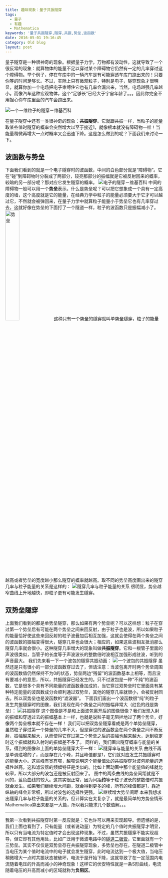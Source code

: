 ```yaml
---
title: 趣味现象：量子共振隧穿
tags:
  - 量子
  - 有趣
  - Mathematica
keywords: '量子共振隧穿,隧穿,共振,势垒,波函数'
date: 2016-05-01 19:16:45
category: Old blog
layout: post
---
```


量子隧穿是一种很神奇的现象。根据量子力学，万物都有波动性，这就导致了一个很反常的现象：就算物体的能量不足以穿过某个障碍物它仍然有一定的几率穿过这个障碍物。举个例子，停在车库中的一辆汽车是有可能穿透车库门跑出来的！只要你等的时间足够长。不过，实际上只有微观粒子，特别是电子，隧穿现象才很明显，就算你加一个电场把电子束缚住它也有几率会漏出来，当然，电场越强几率越小。而像汽车这种宏观物体，这个“足够长”已经大于宇宙年龄了。。。因此你完全不用担心你车库里面的汽车会跑出来。

![一个一维粒子的隧穿－维基百科](https://upload.wikimedia.org/wikipedia/commons/3/3f/Quantum_Tunnelling_animation.gif)

在量子隧穿中还有一类很神奇的现象：**共振隧穿**。它就跟共振一样，当粒子的能量取某些值时隧穿的概率会突然增大以至于接近1，就像根本就没有障碍物一样！当能量稍微再增大一点时概率又会迅速下降。这是怎么做到的呢？下面我们来讨论一下。

<!-- more -->
## 波函数与势垒
下面我们看到的就是一个电子隧穿时的波函数，中间的白色部分就是“障碍物”。它在“碰”到障碍物时分裂成了两部分，较亮那部分的振幅就是它被反射回来的概率，较暗的另一部分呢？那对应它发生隧穿的概率。
![电子的隧穿－维基百科](https://upload.wikimedia.org/wikipedia/commons/5/50/EffetTunnel.gif)
中间的障碍物一般可以用一个**势垒**表示。什么是势垒呢？可以把它想象成一个具有一定高度的墙，这个高度就是它的能量，在经典力学中粒子的能量必须要大于它才可以越过它，不然就会被弹回来，在量子力学中就算粒子能量小于势垒它也有几率穿过去，这就好像在势垒的下面打了一个隧道一样，粒子的波函数只是振幅减小了。
<a href="https://upload.wikimedia.org/wikipedia/commons/1/1d/TunnelEffektKling1.png" class="fancybox" rel="article0"><img src="https://upload.wikimedia.org/wikipedia/commons/1/1d/TunnelEffektKling1.png" alt="势垒" style="width:30%"/></a>
这种只有一个势垒的隧穿就叫单势垒隧穿，粒子的能量越高或者势垒的宽度越小那么隧穿的概率就越高。取不同的势垒高度画出来的隧穿几率与粒子能量的关系是这样的：
![隧穿几率与粒子能量的关系](/asset/2016/img/single-barrier.png)
很明显，势垒越窄曲线上升地越快，即粒子更有可能发生隧穿。
## 双势垒隧穿
上面我们看到的都是单势垒隧穿，那么如果有两个势垒呢？可以这样想：粒子在穿过第一个势垒后有可能在两个势垒之间来回反射，由于粒子也是波，所以如果粒子的能量恰好使这些来回反射的粒子波叠加后相互加强，这就会使得在两个势垒之间的波函数的振幅变得很大，隧穿几率也会很大；相应的，如果这些波相互抵消那么隧穿几率就会很小。这种隧穿几率增大的现象叫做**共振隧穿**。它和一根管子里面的声波很类似，当管子的长度等于声波波长的整数倍时波相互加强形成驻波，听到的声音最大。
我们先来看一下一个波包的隧穿共振动画：
![一个波包的共振隧穿](/asset/2016/img/tunneling-animation.gif)
虽然还是只有很小的一部分波函数穿过去了，但请注意：当波包离开时两个势垒周围的波函数值仍然保持不为0的状态，势垒两边“残留”的波函数基本上相等，而且没有要减小的意思，所以，共振隧穿已经发生的。只不过波包是一种“不纯”的波函数，它是很多个具有不同能量的波函数叠加成的，当它穿过双势垒时它里面具有某种特定能量的波函数成分会顺利通过双势垒，其他的隧穿几率就很小，会被反射回去。所以双势垒也是波函数的“滤波器”。
下面我们画出一个波函数很“纯”的粒子发生共振隧穿时的图像，我们发现在两个势垒之间的振幅非常大（红色的线是势垒）：
![共振隧穿](/asset/2016/img/double-barrier.png)
这个图像是不是和上面波包离开后的图像很像？我们发现入射的振幅和穿透过去的振幅基本上一样，也就是说粒子毫无阻拦地过了两个势垒，好像两个势垒根本就不存在一样！
我们可以把双势垒隧穿看成是两个单势垒隧穿，虽然粒子穿过第一个势垒的几率不大，但是穿过的波函数会在两个势垒之间不断反射，振幅越来越大，从而使得它穿过第二个势垒之后的振幅也越来越大，达到稳定时这个振幅就和入射时的振幅差不多了。
同样的，我们画出隧穿概率与能量的关系，得到的图像和上面的单势垒隧穿大不一样：
![隧穿率与能量的关系](/asset/2016/img/resounance-tunneling.jpeg)
曲线不再是单调递增的了，而是存在几个峰，并且峰值都是1，它们就对应发生共振隧穿时的能量大小。这些峰有宽有窄，越窄说明这个能量值处的共振隧穿对波包能量的选择性越高，这和滤波器的频幅特征是类似的。比如上面动画中那个能量值的峰就比较窄，所以大部分的波包还是被反射回来了。
图中的两条曲线的势垒间距就是不同的，蓝色曲线的较大。这其实很正常，因为间距**约**等于粒子波长的整数倍时共振就会发生。如果我们继续增大间距，就会得到更多的峰，所有的峰值都是1，靠近纵轴的峰会非常细，所以对波包的选择性更强。
![继续增大势垒间距](/asset/2016/img/resounance-tunneling2.png)
本来我想求出隧穿几率与粒子能量的关系的，但计算实在太复杂了，就是最简单的方势垒情形Mathematica算出来都是一大篇，所以我只能求几个数值解。。。
***
我第一次看到共振隧穿时第一反应就是：它也许可以用来实现超导。但遗憾的是，我们上面也看到了，只有能量（或者说动量）为特定的几个值时共振隧穿才明显，所以只有当电流为特定值时才会出现这种现象。不过，虽然共振隧穿不能实现超导，但它却有其他用处，比如广泛用于微波电路中的[隧道二极管](https://en.wikipedia.org/wiki/Tunnel_diode)，它里面就有一个三势垒。其实不仅仅是双势垒存在共振隧穿现象，多势垒也存在。在隧道二极管中当电压为某个值时电流中的电子就会发生隧穿，此时电流达到一个极大值，当电压稍微增大一点时共振状态被破坏，电流于是开始下降，这就导致了在一定范围内电流随着电压的升高而减小的神奇现象！这样它的伏安特性就是一条S形曲线，电流随着电压的升高而减小的区域就称为**负阻区**。


